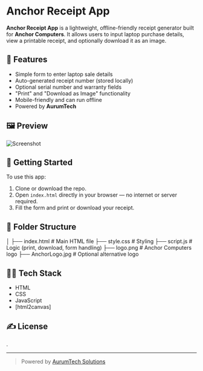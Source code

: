 # Anchor Receipt App

**Anchor Receipt App** is a lightweight, offline-friendly receipt generator built for **Anchor Computers**. It allows users to input laptop purchase details, view a printable receipt, and optionally download it as an image.

## 🔧 Features

- Simple form to enter laptop sale details
- Auto-generated receipt number (stored locally)
- Optional serial number and warranty fields
- "Print" and "Download as Image" functionality
- Mobile-friendly and can run offline
- Powered by **AurumTech**

## 🖼 Preview

![Screenshot](screenshot.png)

## 🚀 Getting Started

To use this app:

1. Clone or download the repo.
2. Open `index.html` directly in your browser — no internet or server required.
3. Fill the form and print or download your receipt.

## 📁 Folder Structure

│
├── index.html # Main HTML file
├── style.css # Styling
├── script.js # Logic (print, download, form handling)
├── logo.png # Anchor Computers logo
├── AnchorLogo.jpg # Optional alternative logo


## 🧑‍💻 Tech Stack

- HTML
- CSS
- JavaScript
- [html2canvas]

## ✍ License
.

---

> Powered by [AurumTech Solutions](https://github.com/AnchorConcept)

